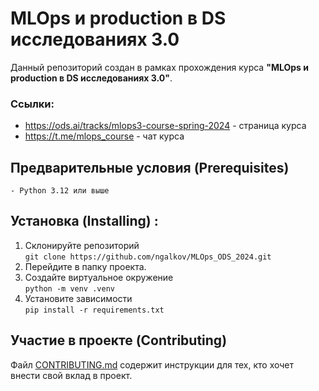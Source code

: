 # MLOps и production в DS исследованиях 3.0

Данный репозиторий создан в рамках прохождения курса **"MLOps и production в DS исследованиях 3.0"**. 

### Ссылки:
- https://ods.ai/tracks/mlops3-course-spring-2024 - страница курса
- https://t.me/mlops_course - чат курса

## Предварительные условия (Prerequisites)
    - Python 3.12 или выше

## Установка (Installing) :
1. Склонируйте репозиторий  
    `git clone https://github.com/ngalkov/MLOps_ODS_2024.git`
2. Перейдите в папку проекта.  
3. Создайте виртуальное окружение  
    `python -m venv .venv`
4. Установите зависимости  
    `pip install -r requirements.txt`

## Участие в проекте (Contributing)
Файл [CONTRIBUTING.md](CONTRIBUTING.md) содержит инструкции для тех, кто хочет внести свой вклад в проект. 

